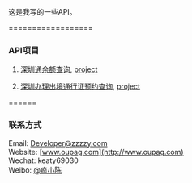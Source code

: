 这是我写的一些API。

==================
### API项目
1. [深圳通余额查询](docs/shenzhentong.md), [project](api/shenzhentong.php)

> [演示]:(http://api.oupag.com/dev/api/shenzhentong.php?cardno=328375558)

2. [深圳办理出境通行证预约查询](docs/tongxingzhengyuyue.md), [project](api/tongxingzhengyuyue.php) 

======
### 联系方式
Email: Developer@zzzzy.com  
Website: [www.oupag.com](http://www.oupag.com)   
Wechat: keaty69030   
Weibo: [@疯小陈](http://weibo.com/ckiy)

